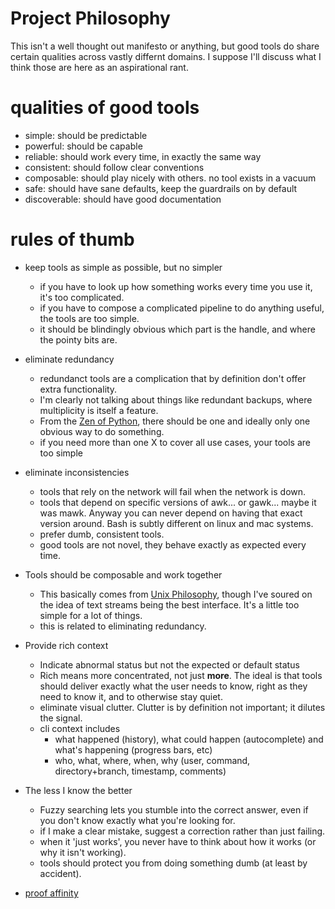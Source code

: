 # Project Philosophy
This isn't a well thought out manifesto or anything, but good tools do share certain qualities across vastly differnt domains.
I suppose I'll discuss what I think those are here as an aspirational rant.

# qualities of good tools
* simple:       should be predictable
* powerful:     should be capable
* reliable:     should work every time, in exactly the same way
* consistent:   should follow clear conventions
* composable:   should play nicely with others. no tool exists in a vacuum
* safe:         should have sane defaults, keep the guardrails on by default
* discoverable: should have good documentation

# rules of thumb
* keep tools as simple as possible, but no simpler
    * if you have to look up how something works every time you use it, it's too complicated.
    * if you have to compose a complicated pipeline to do anything useful, the tools are too simple.
    * it should be blindingly obvious which part is the handle, and where the pointy bits are.
* eliminate redundancy
    * redundanct tools are a complication that by definition don't offer extra functionality.
    * I'm clearly not talking about things like redundant backups, where multiplicity is itself a feature.
    * From the [Zen of Python](https://en.wikipedia.org/wiki/Zen_of_Python#Principles), there should be one and ideally only one obvious way to do something.
    * if you need more than one X to cover all use cases, your tools are too simple
* eliminate inconsistencies
    * tools that rely on the network will fail when the network is down.
    * tools that depend on specific versions of awk... or gawk... maybe it was mawk. Anyway you can never depend on having that exact version around. Bash is subtly different on linux and mac systems.
    * prefer dumb, consistent tools.
    * good tools are not novel, they behave exactly as expected every time.
* Tools should be composable and work together
    * This basically comes from [Unix Philosophy](https://en.wikipedia.org/wiki/Unix_philosophy), though I've soured on the idea of text streams being the best interface. It's a little too simple for a lot of things.
    * this is related to eliminating redundancy.
* Provide rich context
    * Indicate abnormal status but not the expected or default status
    * Rich means more concentrated, not just **more**. The ideal is that tools should deliver exactly what the user needs to know, right as they need to know it, and to otherwise stay quiet.
    * eliminate visual clutter. Clutter is by definition not important; it dilutes the signal.
    * cli context includes
        * what happened (history), what could happen (autocomplete) and what's happening (progress bars, etc)
        * who, what, where, when, why (user, command, directory+branch, timestamp, comments)
* The less I know the better
    * Fuzzy searching lets you stumble into the correct answer, even if you don't know exactly what you're looking for.
    * if I make a clear mistake, suggest a correction rather than just failing.
    * when it 'just works', you never have to think about how it works (or why it isn't working).
    * tools should protect you from doing something dumb (at least by accident).

* [proof affinity](https://the-nerve-blog.ghost.io/to-be-a-better-programmer-write-little-proofs-in-your-head/)
